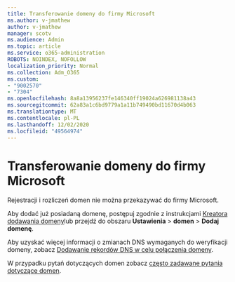 ```yaml
---
title: Transferowanie domeny do firmy Microsoft
ms.author: v-jmathew
author: v-jmathew
manager: scotv
ms.audience: Admin
ms.topic: article
ms.service: o365-administration
ROBOTS: NOINDEX, NOFOLLOW
localization_priority: Normal
ms.collection: Adm_O365
ms.custom:
- "9002570"
- "7304"
ms.openlocfilehash: 8a8a13956237fe146340ff19024a626981138a43
ms.sourcegitcommit: 62a83a1c6bd9779a1a11b749490bd11670d4b063
ms.translationtype: MT
ms.contentlocale: pl-PL
ms.lasthandoff: 12/02/2020
ms.locfileid: "49564974"
---
```

# <a name="transfer-a-domain-to-microsoft"></a>Transferowanie domeny do firmy Microsoft

Rejestracji i rozliczeń domen nie można przekazywać do firmy Microsoft.

Aby dodać już posiadaną domenę, postępuj zgodnie z instrukcjami [Kreatora dodawania domeny](https://admin.microsoft.com/Adminportal/Domains/Wizard)lub przejdź do obszaru **Ustawienia**  >  **domen**  >  **Dodaj domenę**.

Aby uzyskać więcej informacji o zmianach DNS wymaganych do weryfikacji domeny, zobacz [Dodawanie rekordów DNS w celu połączenia domeny](https://docs.microsoft.com/microsoft-365/admin/get-help-with-domains/create-dns-records-at-any-dns-hosting-provider).

W przypadku pytań dotyczących domen zobacz [często zadawane pytania dotyczące domen](https://docs.microsoft.com/microsoft-365/admin/setup/domains-faq).
